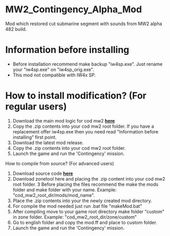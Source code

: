 # MW2_Contingency_Alpha_Mod
Mod which restored cut submarine segment with sounds from MW2 alpha 482 build.

# Information before installing
* Before installation recommend make backup "iw4sp.exe". Just rename your "iw4sp.exe" on "iw4sp_orig.exe".
* This mod not compatible with IW4x SP.

# How to install modification? (For regular users)
1. Download the main mod logic for cod mw2 **[here](https://github.com/JerryALT/MW2_Contingency_Alpha_Mod/releases/latest/)**
2. Copy the .zip contents into your cod mw2 root folder. If you have a replacement offer iw4sp.exe then you need read "Information before installing" first point.
3. Download the latest mod release.
4. Copy the .zip contents into your cod mw2 root folder.
5. Launch the game and run the 'Contingency' mission.

How to compile from source? (For advanced users)
1. Download source code **[here](https://github.com/JerryALT/MW2_Contingency_Alpha_Mod/releases/latest/)**
2. Download zonetool here and placing the .zip content into your cod mw2 root folder.
3 Before placing the files recommend the make the mods folder and make folder with your name. Example: "cod_mw2_root_dir/mods/mod_name".
4. Place the .zip contents into your the newly created mod directory.
5. For compile the mod needed just run .bat file "makeMod.bat"
6. After compiling move to your game root directory make folder "custom" in zone folder. Example: "cod_mw2_root_dir/zone/custom"
7. Go to english folder and copy the mod.ff and place to custom folder.
8. Launch the game and run the 'Contingency' mission.
